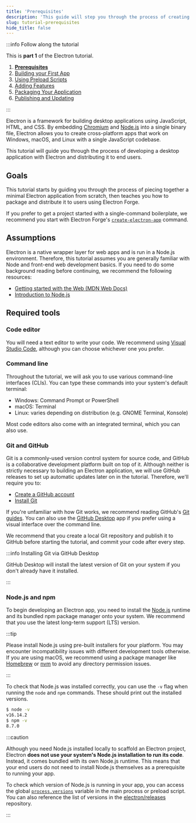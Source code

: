 ```yaml
---
title: 'Prerequisites'
description: 'This guide will step you through the process of creating a barebones Hello World app in Electron, similar to electron/electron-quick-start.'
slug: tutorial-prerequisites
hide_title: false
---
```


:::info Follow along the tutorial

This is **part 1** of the Electron tutorial.

1. **[Prerequisites][prerequisites]**
1. [Building your First App][building your first app]
1. [Using Preload Scripts][preload]
1. [Adding Features][features]
1. [Packaging Your Application][packaging]
1. [Publishing and Updating][updates]

:::

Electron is a framework for building desktop applications using JavaScript,
HTML, and CSS. By embedding [Chromium][chromium] and [Node.js][node] into a
single binary file, Electron allows you to create cross-platform apps that
work on Windows, macOS, and Linux with a single JavaScript codebase.

This tutorial will guide you through the process of developing a desktop
application with Electron and distributing it to end users.

## Goals

This tutorial starts by guiding you through the process of piecing together
a minimal Electron application from scratch, then teaches you how to
package and distribute it to users using Electron Forge.

If you prefer to get a project started with a single-command boilerplate, we recommend you start
with Electron Forge's [`create-electron-app`](https://www.electronforge.io/) command.

## Assumptions

Electron is a native wrapper layer for web apps and is run in a Node.js environment.
Therefore, this tutorial assumes you are generally familiar with Node and
front-end web development basics. If you need to do some background reading before
continuing, we recommend the following resources:

- [Getting started with the Web (MDN Web Docs)][mdn-guide]
- [Introduction to Node.js][node-guide]

## Required tools

### Code editor

You will need a text editor to write your code. We recommend using [Visual Studio Code],
although you can choose whichever one you prefer.

### Command line

Throughout the tutorial, we will ask you to use various command-line interfaces (CLIs). You can
type these commands into your system's default terminal:

- Windows: Command Prompt or PowerShell
- macOS: Terminal
- Linux: varies depending on distribution (e.g. GNOME Terminal, Konsole)

Most code editors also come with an integrated terminal, which you can also use.

### Git and GitHub

Git is a commonly-used version control system for source code, and GitHub is a collaborative
development platform built on top of it. Although neither is strictly necessary to building
an Electron application, we will use GitHub releases to set up automatic updates later
on in the tutorial. Therefore, we'll require you to:

- [Create a GitHub account](https://github.com/join)
- [Install Git](https://github.com/git-guides/install-git)

If you're unfamiliar with how Git works, we recommend reading GitHub's [Git guides]. You can also
use the [GitHub Desktop] app if you prefer using a visual interface over the command line.

We recommend that you create a local Git repository and publish it to GitHub before starting
the tutorial, and commit your code after every step.

:::info Installing Git via GitHub Desktop

GitHub Desktop will install the latest version of Git on your system if you don't already have
it installed.

:::

### Node.js and npm

To begin developing an Electron app, you need to install the [Node.js][node-download]
runtime and its bundled npm package manager onto your system. We recommend that you
use the latest long-term support (LTS) version.

:::tip

Please install Node.js using pre-built installers for your platform.
You may encounter incompatibility issues with different development tools otherwise.
If you are using macOS, we recommend using a package manager like [Homebrew] or
[nvm] to avoid any directory permission issues.

:::

To check that Node.js was installed correctly, you can use the `-v` flag when
running the `node` and `npm` commands. These should print out the installed
versions.

```sh
$ node -v
v16.14.2
$ npm -v
8.7.0
```

:::caution

Although you need Node.js installed locally to scaffold an Electron project,
Electron **does not use your system's Node.js installation to run its code**. Instead, it
comes bundled with its own Node.js runtime. This means that your end users do not
need to install Node.js themselves as a prerequisite to running your app.

To check which version of Node.js is running in your app, you can access the global
[`process.versions`] variable in the main process or preload script. You can also reference
the list of versions in the [electron/releases] repository.

:::

<!-- Links -->

[chromium]: https://www.chromium.org/
[electron/releases]: https://github.com/electron/releases/blob/master/readme.md#releases
[homebrew]: https://brew.sh/
[mdn-guide]: https://developer.mozilla.org/en-US/docs/Learn/
[node]: https://nodejs.org/
[node-guide]: https://nodejs.dev/en/learn/
[node-download]: https://nodejs.org/en/download/
[nvm]: https://github.com/nvm-sh/nvm
[`process.versions`]: https://nodejs.org/api/process.html#processversions
[git guides]: https://github.com/git-guides/
[github desktop]: https://desktop.github.com/
[visual studio code]: https://code.visualstudio.com/

<!-- Tutorial links -->

[prerequisites]: tutorial-1-prerequisites.md
[building your first app]: tutorial-2-first-app.md
[preload]: tutorial-3-preload.md
[features]: tutorial-4-adding-features.md
[packaging]: tutorial-5-packaging.md
[updates]: tutorial-6-publishing-updating.md
